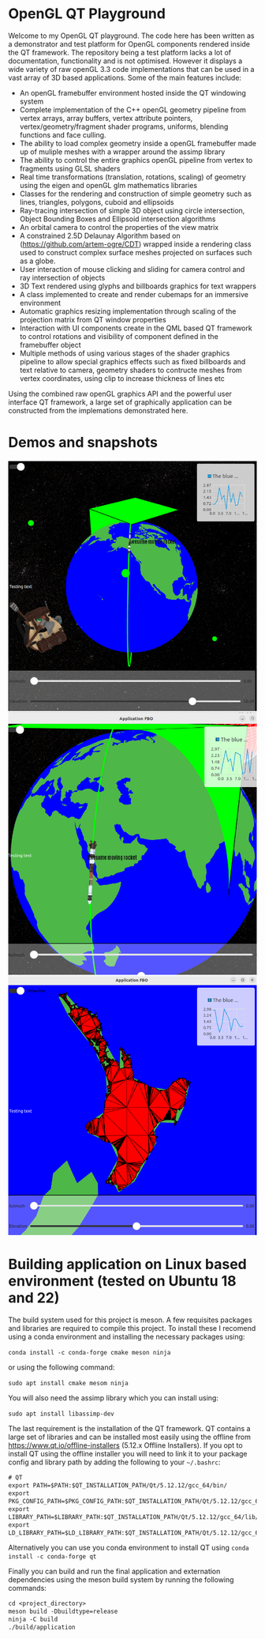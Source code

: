 # OpenGL QT Playground

Welcome to my OpenGL QT playground. The code here has been written as a demonstrator and test platform for OpenGL components rendered inside the QT framework. The repository being a test platform lacks a lot of documentation, functionality and is not optimised. However it displays a wide variety of raw openGL 3.3 code implementations that can be used in a vast array of 3D based applications. Some of the main features include:

* An openGL framebuffer environment hosted inside the QT windowing system
* Complete implementation of the C++ openGL geometry pipeline from vertex arrays, array buffers, vertex attribute pointers, vertex/geometry/fragment shader programs, uniforms, blending functions and face culling.
* The ability to load complex geometry inside a openGL framebuffer made up of muliple meshes with a wrapper around the assimp library
* The ability to control the entire graphics openGL pipeline from vertex to fragments using GLSL shaders
* Real time transformations (translation, rotations, scaling) of geometry using the eigen and openGL glm mathematics libraries 
* Classes for the rendering and construction of simple geometry such as lines, triangles, polygons, cuboid and ellipsoids
* Ray-tracing intersection of simple 3D object using circle intersection, Object Bounding Boxes and Ellipsoid intersection algorithms
* An orbital camera to control the properties of the view matrix 
* A constrained 2.5D Delaunay Algorithm based on (https://github.com/artem-ogre/CDT) wrapped inside a rendering class used to construct complex surface meshes projected on surfaces such as a globe.
* User interaction of mouse clicking and sliding for camera control and ray intersection of objects
* 3D Text rendered using glyphs and billboards graphics for text wrappers
* A class implemented to create and render cubemaps for an immersive environment
* Automatic graphics resizing implementation through scaling of the projection matrix from QT window properties
* Interaction with UI components create in the QML based QT framework to control rotations and visibility of component defined in the framebuffer object
* Multiple methods of using various stages of the shader graphics pipeline to allow special graphics effects such as fixed billboards and text relative to camera, geometry shaders to contructe meshes from vertex coordinates, using clip to increase thickness of lines etc

Using the combined raw openGL graphics API and the powerful user interface QT framework, a large set of graphically application can be constructed from the implemations demonstrated here. 

# Demos and snapshots

![](screenshots/screenshot_1.png)
![](screenshots/screenshot_3.png)
![](screenshots/screenshot_2.png)

# Building application on Linux based environment (tested on Ubuntu 18 and 22)
The build system used for this project is meson. A few requisites packages and libraries are required to compile this project. To install these I recomend using a conda environment and installing the necessary packages using:

`conda install -c conda-forge cmake meson ninja`

or using the following command:

`sudo apt install cmake mesom ninja`

You will also need the assimp library which you can install using:

`sudo apt install libassimp-dev`

The last requirement is the installation of the QT framework. QT contains a large set of libraries and can be installed most easily using the offline from https://www.qt.io/offline-installers (5.12.x Offline Installers). If you opt to install QT using the offline installer you will need to link it to your package config and library path by adding the following to your `~/.bashrc`:

```
# QT
export PATH=$PATH:$QT_INSTALLATION_PATH/Qt/5.12.12/gcc_64/bin/
export PKG_CONFIG_PATH=$PKG_CONFIG_PATH:$QT_INSTALLATION_PATH/Qt/5.12.12/gcc_64/lib/pkgconfig/
export LIBRARY_PATH=$LIBRARY_PATH:$QT_INSTALLATION_PATH/Qt/5.12.12/gcc_64/lib/
export LD_LIBRARY_PATH=$LD_LIBRARY_PATH:$QT_INSTALLATION_PATH/Qt/5.12.12/gcc_64/lib/
```

Alternatively you can use you conda environment to install QT using
`conda install -c conda-forge qt`

Finally you can build and run the final application and externation dependencies using the meson build system by running the following commands:

```
cd <project_directory>
meson build -Dbuildtype=release
ninja -C build
./build/application
```
